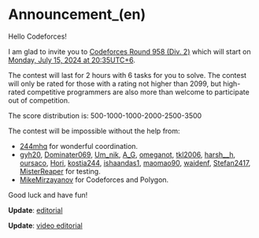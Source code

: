 # Announcement_(en)

Hello Codeforces! 

I am glad to invite you to [Codeforces Round 958 (Div. 2)](https://codeforces.com/contest/1988 "Codeforces Round 958 (Div. 2)") which will start on [Monday, July 15, 2024 at 20:35UTC+6](https://codeforces.com/https://www.timeanddate.com/worldclock/fixedtime.html?day=15&month=7&year=2024&hour=17&min=35&sec=0&p1=166).

The contest will last for 2 hours with 6 tasks for you to solve. The contest will only be rated for those with a rating not higher than 2099, but high-rated competitive programmers are also more than welcome to participate out of competition.

The score distribution is: 500-1000-1000-2000-2500-3500

The contest will be impossible without the help from:

 * [244mhq](https://codeforces.com/profile/244mhq "International Grandmaster 244mhq") for wonderful coordination.
* [gyh20](https://codeforces.com/profile/gyh20 "Legendary Grandmaster gyh20"), [Dominater069](https://codeforces.com/profile/Dominater069 "International Grandmaster Dominater069"), [Um_nik](https://codeforces.com/profile/Um_nik "Legendary Grandmaster Um_nik"), [A_G](https://codeforces.com/profile/A_G "International Grandmaster A_G"), [omeganot](https://codeforces.com/profile/omeganot "International Master omeganot"), [tkl2006](https://codeforces.com/profile/tkl2006 "Newbie tkl2006"), [harsh__h](https://codeforces.com/profile/harsh__h "Master harsh__h"), [oursaco](https://codeforces.com/profile/oursaco "Master oursaco"), [Hori](https://codeforces.com/profile/Hori "Candidate Master Hori"), [kostia244](https://codeforces.com/profile/kostia244 "International Grandmaster kostia244"), [ishaandas1](https://codeforces.com/profile/ishaandas1 "Pupil ishaandas1"), [maomao90](https://codeforces.com/profile/maomao90 "Grandmaster maomao90"), [waidenf](https://codeforces.com/profile/waidenf "Expert waidenf"), [Stefan2417](https://codeforces.com/profile/Stefan2417 "Master Stefan2417"), [MisterReaper](https://codeforces.com/profile/MisterReaper "Expert MisterReaper") for testing.
* [MikeMirzayanov](https://codeforces.com/profile/MikeMirzayanov "Headquarters, MikeMirzayanov") for Codeforces and Polygon.

Good luck and have fun!

**Update**: [editorial](Tutorial_2_(en).md)

**Update**: [video editorial](Video_Tutorial_(en).md)

